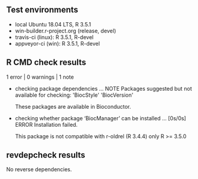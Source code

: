 ## Test environments
* local Ubuntu 18.04 LTS, R 3.5.1
* win-builder.r-project.org (release, devel)
* travis-ci (linux): R 3.5.1, R-devel
* appveyor-ci (win): R 3.5.1, R-devel

## R CMD check results

1 error | 0 warnings | 1 note

* checking package dependencies ... NOTE
Packages suggested but not available for checking:
  'BiocStyle' 'BiocVersion'

    These packages are available in Bioconductor.

* checking whether package ‘BiocManager’ can be
installed ... [0s/0s] ERROR
    Installation failed.

    This package is not compatible with r-oldrel
    (R 3.4.4) only R >= 3.5.0

## revdepcheck results

No reverse dependencies.

